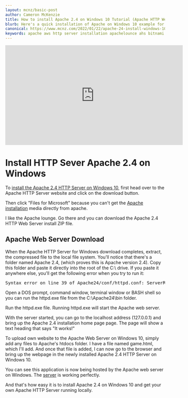 ```yaml
---
layout: mcnz/basic-post
author: Cameron McKenzie
title: How to install Apache 2.4 on Windows 10 Tutorial (Apache HTTP Web Server AWS)
blurb: Here's a quick installation of Apache on Windows 10 example for anyone who wants to install version 2.4 of Apache's HTTP Server locally.
canonical: https://www.mcnz.com/2022/01/22/apache-24-install-windows-10.html
keywords: apache aws http server installation apachelounce ahs bitnami apache24 windows windows10
---
```


<div class="embed-responsive embed-responsive-16by9">
<iframe width="560" height="315" src="https://www.youtube.com/embed/tYPQFztqV4I" frameborder="0" allow="accelerometer; autoplay; clipboard-write; encrypted-media; gyroscope; picture-in-picture" allowfullscreen></iframe>
</div>

# Install HTTP Sever Apache 2.4 on Windows

To <a href="https://www.theserverside.com/blog/Coffee-Talk-Java-News-Stories-and-Opinions/Install-Apache-Web-Server-24-Windows-10-ServerRoot-Error">install the Apache 2.4 HTTP Server on Windows 10,</a> first head over to the Apache HTTP Server website and click on the download button. 

Then click "Files for Microsoft" because you can't get the <a href="http://www.scrumtuous.com/aws/exam/2022/01/01/apache-web-server-installation-windows.html">Apache installation</a> media directly from apache.

I like the Apache lounge. Go there and you can download the Apache 2.4 HTTP Web Server install ZIP file. 

## Apache Web Server Download

When the Apache HTTP Server for Windows download completes, extract, the compressed file to the local file system. You'll notice that there's a folder named Apache 2.4, (which proves this is Apache version 2.4). Copy this folder and paste it directly into the root of the C:\ drive. If you paste it anywhere else, you'll get the following error when you try to run it:

<pre>Syntax error on line 39 of Apache24/conf/httpd.conf: ServerRoot must be a valid directory</pre>

Open a DOS prompt, command window, terminal window or BASH shell so you can run the httpd.exe file from the C:\Apache24\bin folder. 

Run the httpd.exe file. Running httpd.exe will start the Apache web server. 

With the server started, you can go to the localhost address (127.0.0.1) and bring up the Apache 2.4 installation home page page. The page will show a text heading that says "It works!" 

To upload own website to the Apache Web Server on Windows 10, simply add any files to Apache's htdocs folder. I have a file named game.html, which I'll add. And once that file is added, I can now go to the browser and bring up the webpage in the newly installed Apache 2.4 HTTP Server on Windows 10. 

You can see this application is now being hosted by the Apache web server on Windows. The <a href="https://httpd.apache.org/">server</a> is working perfectly.

And that's how easy it is to install Apache 2.4 on Windows 10 and get your own Apache HTTP Server running locally.
